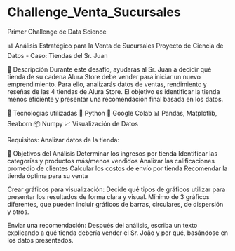 # Challenge_Venta_Sucursales
Primer Challenge de Data Science

📊 Análisis Estratégico para la Venta de Sucursales
Proyecto de Ciencia de Datos - Caso: Tiendas del Sr. Juan

🧾 Descripción
Durante este desafío, ayudarás al Sr. Juan a decidir qué tienda de su cadena Alura Store debe vender para iniciar un nuevo emprendimiento. Para ello, analizarás datos de ventas, rendimiento y reseñas de las 4 tiendas de Alura Store. El objetivo es identificar la tienda menos eficiente y presentar una recomendación final basada en los datos.

🧠 Tecnologías utilizadas
🐍 Python
📘 Google Colab
📊 Pandas, Matplotlib, Seaborn
📦 Numpy
📈 Visualización de Datos

Requisitos:
Analizar datos de la tienda:

📌 Objetivos del Análisis
Determinar los ingresos por tienda
Identificar las categorías y productos más/menos vendidos
Analizar las calificaciones promedio de clientes
Calcular los costos de envío por tienda
Recomendar la tienda óptima para su venta

Crear gráficos para visualización:
Decide qué tipos de gráficos utilizar para presentar los resultados de forma clara y visual.
Mínimo de 3 gráficos diferentes, que pueden incluir gráficos de barras, circulares, de dispersión y otros.

Enviar una recomendación:
Después del análisis, escriba un texto explicando a qué tienda debería vender el Sr. João y por qué, basándose en los datos presentados.
